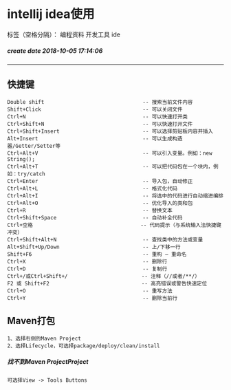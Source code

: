 ﻿# intellij idea使用

标签（空格分隔）： 编程资料 开发工具 ide
##### create date 2018-10-05 17:14:06
---

## 快捷键
    Double shift                                -- 搜索当前文件内容
    Shift+Click                                 -- 可以关闭文件
    Ctrl+N                                      -- 可以快速打开类
    Ctrl+Shift+N                                -- 可以快速打开文件
    Ctrl+Shift+Insert                           -- 可以选择剪贴板内容并插入
    Alt+Insert                                  -- 可以生成构造器/Getter/Setter等
    Ctrl+Alt+V                                  -- 可以引入变量。例如：new String();
    Ctrl+Alt+T                                  -- 可以把代码包在一个块内，例如：try/catch
    Ctrl+Enter                                  -- 导入包，自动修正
    Ctrl+Alt+L                                  -- 格式化代码
    Ctrl+Alt+I                                  -- 将选中的代码进行自动缩进编排
    Ctrl+Alt+O                                  -- 优化导入的类和包
    Ctrl+R                                      -- 替换文本
    Ctrl+Shift+Space                            -- 自动补全代码
    Ctrl+空格                                   -- 代码提示（与系统输入法快捷键冲突）
    Ctrl+Shift+Alt+N                            -- 查找类中的方法或变量
    Alt+Shift+Up/Down                           -- 上/下移一行
    Shift+F6                                    -- 重构 – 重命名
    Ctrl+X                                      -- 删除行
    Ctrl+D                                      -- 复制行
    Ctrl+/或Ctrl+Shift+/                        -- 注释（//或者/**/）
    F2 或 Shift+F2                              -- 高亮错误或警告快速定位
    Ctrl+O                                      -- 重写方法
    Ctrl+Y                                      -- 删除当前行

## Maven打包
    1、选择右侧的Maven Project
    2、选择Lifecycle，可选择package/deploy/clean/install
##### 找不到Maven ProjectProject
    可选择View -> Tools Buttons  




